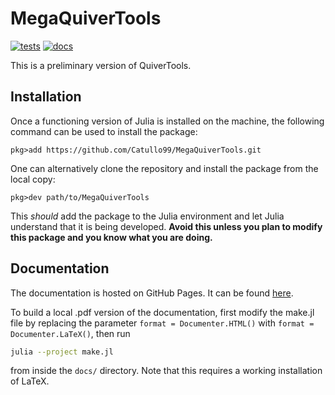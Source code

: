 # MegaQuiverTools

[![tests](https://github.com/Catullo99/MegaQuiverTools.jl/actions/workflows/Runtests.yml/badge.svg)](https://github.com/Catullo99/MegaQuiverTools.jl/actions/workflows/Runtests.yml)
[![docs](https://github.com/Catullo99/MegaQuiverTools.jl/actions/workflows/Documenter.yml/badge.svg)](https://github.com/Catullo99/MegaQuiverTools.jl/actions/workflows/Documenter.yml)

This is a preliminary version of QuiverTools.

## Installation

Once a functioning version of Julia is installed on the machine, the following command can be used to install the package:

```julia-repl
pkg>add https://github.com/Catullo99/MegaQuiverTools.git
```

One can alternatively clone the repository and install the package from the local copy:

```julia-repl
pkg>dev path/to/MegaQuiverTools
```

This _should_ add the package to the Julia environment and let Julia understand that it is being developed. **Avoid this unless you plan to modify this package and you know what you are doing.**

## Documentation

The documentation is hosted on GitHub Pages. It can be found [here](https://catullo99.github.io/MegaQuiverTools/dev).

To build a local .pdf version of the documentation, first modify the make.jl file by replacing the parameter ``format = Documenter.HTML()`` with ``format = Documenter.LaTeX()``, then run

```bash
julia --project make.jl
```

from inside the ```docs/``` directory. Note that this requires a working installation of LaTeX.
